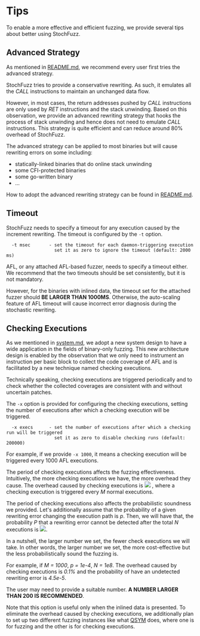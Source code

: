 # Tips

To enable a more effective and efficient fuzzing, we provide several tips about better using StochFuzz. 

## Advanced Strategy

As mentioned in [README.md](../README.md#advanced-usage), we recommend every user first tries the advanced strategy.

StochFuzz tries to provide a conservative rewriting. As such, it emulates all the _CALL_ instructions to maintain an unchanged data flow. 

However, in most cases, the return addresses pushed by _CALL_ instructions are only used by _RET_ instructions and the stack unwinding. Based on this observation, we provide an advanced rewriting strategy that hooks the process of stack unwinding and hence does not need to emulate _CALL_ instructions. This strategy is quite efficient and can reduce around 80% overhead of StochFuzz.

The advanced strategy can be applied to most binaries but will cause rewriting errors on some including:

+ statically-linked binaries that do online stack unwinding
+ some CFI-protected binaries
+ some go-written binary
+ ...

How to adopt the advanced rewriting strategy can be found in [README.md](../README.md#advanced-usage).

## Timeout

StochFuzz needs to specify a timeout for any execution caused by the increment rewriting. The timeout is configured by the `-t` option.

```
  -t msec       - set the timeout for each daemon-triggering execution
                  set it as zero to ignore the timeout (default: 2000 ms)
```

AFL, or any attached AFL-based fuzzer, needs to specify a timeout either. We recommend that the two timeouts should be set consistently, but it is not mandatory. 

However, for the binaries with inlined data, the timeout set for the attached fuzzer should __BE LARGER THAN 1000MS__. Otherwise, the auto-scaling feature of AFL timeout will cause incorrect error diagnosis during the stochastic rewriting. 

## Checking Executions

As we mentioned in [system.md](system.md), we adopt a new system design to have a wide application in the fields of binary-only fuzzing. This new architecture design is enabled by the observation that we only need to instrument an instruction per basic block to collect the code coverage of AFL and is facilitated by a new technique named checking executions. 

Technically speaking, checking executions are triggered periodically and to check whether the collected coverages are consistent with and without uncertain patches. 

The `-x` option is provided for configuring the checking executions, setting the number of executions after which a checking execution will be triggered.  

```
  -x execs      - set the number of executions after which a checking run will be triggered
                  set it as zero to disable checking runs (default: 200000)
```

For example, if we provide `-x 1000`, it means a checking execution will be triggered every 1000 AFL executions. 

The period of checking executions affects the fuzzing effectiveness. Intuitively, the more checking executions we have, the more overhead they cause. The overhead caused by checking executions is <img src="https://render.githubusercontent.com/render/math?math=\large \frac{1}{M}">
, where a checking execution is triggered every _M_ normal executions.

The period of checking executions also affects the probabilistic soundness we provided. Let's additionally assume that the probability of a given rewriting error changing the execution path is _p_. Then, we will have that, the probability _P_ that a rewriting error cannot be detected after the total _N_ executions is <img src="https://render.githubusercontent.com/render/math?math=\large (1 - p)^\frac{N}{M}">.

In a nutshell, the larger number we set, the fewer check executions we will take. In other words, the larger number we set, the more cost-effective but the less probabilistically sound the fuzzing is.

For example, if _M = 1000_, _p = 1e-4_, _N = 1e8_. The overhead caused by checking executions is _0.1%_ and the probability of have an undetected rewriting error is _4.5e-5_.

The user may need to provide a suitable number. __A NUMBER LARGER THAN 200 IS RECOMMENDED__. 

Note that this option is useful only when the inlined data is presented. To eliminate the overhead caused by checking executions, we additionally plan to set up two different fuzzing instances like what [QSYM](https://github.com/sslab-gatech/qsym) does, where one is for fuzzing and the other is for checking executions.

